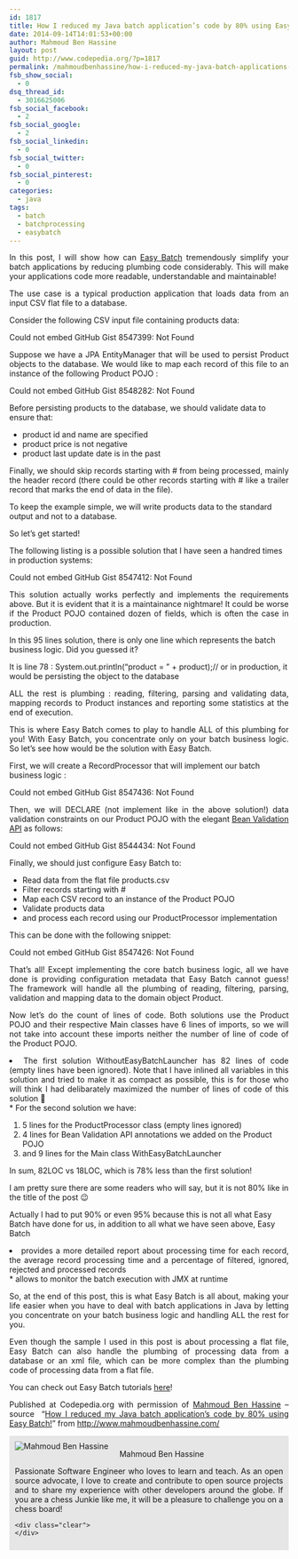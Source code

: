 ```yaml
---
id: 1817
title: How I reduced my Java batch application’s code by 80% using Easy Batch!
date: 2014-09-14T14:01:53+00:00
author: Mahmoud Ben Hassine
layout: post
guid: http://www.codepedia.org/?p=1817
permalink: /mahmoudbenhassine/how-i-reduced-my-java-batch-applications-code-by-80-using-easy-batch/
fsb_show_social:
  - 0
dsq_thread_id:
  - 3016625006
fsb_social_facebook:
  - 2
fsb_social_google:
  - 2
fsb_social_linkedin:
  - 0
fsb_social_twitter:
  - 0
fsb_social_pinterest:
  - 0
categories:
  - java
tags:
  - batch
  - batchprocessing
  - easybatch
---
```

<p style="text-align: justify;">
  In this post, I will show how can <a title="Easy Batch" href="http://www.easybatch.org" target="_blank">Easy Batch</a> tremendously simplify your batch applications by reducing plumbing code considerably. This will make your applications code more readable, understandable and maintainable!
</p>

<p style="text-align: justify;">
  The use case is a typical production application that loads data from an input CSV flat file to a database.<!--more-->
</p>

Consider the following CSV input file containing products data:

<div>
  Could not embed GitHub Gist 8547399: Not Found
</div>

<p style="text-align: justify;">
  Suppose we have a JPA EntityManager that will be used to persist Product objects to the database. We would like to map each record of this file to an instance of the following Product POJO :
</p>

<div>
  Could not embed GitHub Gist 8548282: Not Found
</div>

Before persisting products to the database, we should validate data to ensure that:

  * product id and name are specified
  * product price is not negative
  * product last update date is in the past

<p style="text-align: justify;">
  Finally, we should skip records starting with # from being processed, mainly the header record (there could be other records starting with # like a trailer record that marks the end of data in the file).
</p>

To keep the example simple, we will write products data to the standard output and not to a database.

So let’s get started!

The following listing is a possible solution that I have seen a handred times in production systems:

<div>
  Could not embed GitHub Gist 8547412: Not Found
</div>

<p style="text-align: justify;">
  This solution actually works perfectly and implements the requirements above. But it is evident that it is a maintainance nightmare! It could be worse if the Product POJO contained dozen of fields, which is often the case in production.
</p>

In this 95 lines solution, there is only one line which represents the batch business logic. Did you guessed it?

It is line 78 : <span class="skimlinks-unlinked">System.out.println(“product</span> = ” + product);// or in production, it would be persisting the object to the database

<p style="text-align: justify;">
  ALL the rest is plumbing : reading, filtering, parsing and validating data, mapping records to Product instances and reporting some statistics at the end of execution.
</p>

<p style="text-align: justify;">
  This is where Easy Batch comes to play to handle ALL of this plumbing for you! With Easy Batch, you concentrate only on your batch business logic. So let’s see how would be the solution with Easy Batch.
</p>

First, we will create a RecordProcessor that will implement our batch business logic :

<div>
  Could not embed GitHub Gist 8547436: Not Found
</div>

<p style="text-align: justify;">
  Then, we will DECLARE (not implement like in the above solution!) data validation constraints on our Product POJO with the elegant <a title="JSR303" href="http://beanvalidation.org/1.1/spec/" target="_blank">Bean Validation API</a> as follows:
</p>

<div>
  Could not embed GitHub Gist 8544434: Not Found
</div>

Finally, we should just configure Easy Batch to:

  * Read data from the flat file <span class="skimlinks-unlinked">products.csv</span>
  * Filter records starting with #
  * Map each CSV record to an instance of the Product POJO
  * Validate products data
  * and process each record using our ProductProcessor implementation

This can be done with the following snippet:

<div>
  Could not embed GitHub Gist 8547426: Not Found
</div>

<p style="text-align: justify;">
  That’s all! Except implementing the core batch business logic, all we have done is providing configuration metadata that Easy Batch cannot guess! The framework will handle all the plumbing of reading, filtering, parsing, validation and mapping data to the domain object Product.
</p>

<p style="text-align: justify;">
  Now let’s do the count of lines of code. Both solutions use the Product POJO and their respective Main classes have 6 lines of imports, so we will not take into account these imports neither the number of line of code of the Product POJO.
</p>

<li style="text-align: justify;">
  The first solution WithoutEasyBatchLauncher has 82 lines of code (empty lines have been ignored). Note that I have inlined all variables in this solution and tried to make it as compact as possible, this is for those who will think I had delibarately maximized the number of lines of code of this solution <span class="wp-smiley emoji emoji-smile" title=":-)">🙂</span>
</li>
  * For the second solution we have:

  1. 5 lines for the ProductProcessor class (empty lines ignored)
  2. 4 lines for Bean Validation API annotations we added on the Product POJO
  3. and 9 lines for the Main class WithEasyBatchLauncher

In sum, 82LOC vs 18LOC, which is 78% less than the first solution!

I am pretty sure there are some readers who will say, but it is not 80% like in the title of the post <span class="wp-smiley emoji emoji-wink" title=";-)">😉</span>

Actually I had to put 90% or even 95% because this is not all what Easy Batch have done for us, in addition to all what we have seen above, Easy Batch

<li style="text-align: justify;">
  provides a more detailed report about processing time for each record, the average record processing time and a percentage of filtered, ignored, rejected and processed records
</li>
  * allows to monitor the batch execution with JMX at runtime

<p style="text-align: justify;">
  So, at the end of this post, this is what Easy Batch is all about, making your life easier when you have to deal with batch applications in Java by letting you concentrate on your batch business logic and handling ALL the rest for you.
</p>

<p style="text-align: justify;">
  Even though the sample I used in this post is about processing a flat file, Easy Batch can also handle the plumbing of processing data from a database or an xml file, which can be more complex than the plumbing code of processing data from a flat file.
</p>

You can check out Easy Batch tutorials <a title="Easy Batch tutorials" href="http://www.easybatch.org/tutorials/index.html" target="_blank">here</a>!

<p class="note_normal" style="text-align: justify;">
  Published at Codepedia.org with permission of <a href="http://www.codepedia.org/author/mahmoudbenhassine" target="_blank">Mahmoud Ben Hassine</a> – source  &#8220;<a title="http://mahmoudbenhassine.wordpress.com/2014/01/21/how-i-reduced-my-java-batch-applications-code-by-80-using-easy-batch/" href="http://mahmoudbenhassine.wordpress.com/2014/01/21/how-i-reduced-my-java-batch-applications-code-by-80-using-easy-batch/" target="_blank">How I reduced my Java batch application’s code by 80% using Easy Batch!</a>&#8221; from <a title="http://www.mahmoudbenhassine.com/" href="http://www.mahmoudbenhassine.com/" target="_blank">http://www.<wbr />mahmoudbenhassine.com/</a>
</p>

<div id="about_author" style="background-color: #e6e6e6; padding: 10px;">
  <img id="author_portrait" style="float: left; margin-right: 20px;" src="https://pbs.twimg.com/profile_images/682858329220190208/YhIK6TIE_400x400.jpg" alt="Mahmoud Ben Hassine" /> 
  
  <p id="about_author_header">
   Mahmoud Ben Hassine
  </p>
  
  <div id="author_details" style="text-align: justify;">
    Passionate Software Engineer who loves to learn and teach. As an open source advocate, I love to create and contribute to open source projects and to share my experience with other developers around the globe. If you are a chess Junkie like me, it will be a pleasure to challenge you on a chess board!
  </div>
  
  <div id="follow_social" style="clear: both;">
    <div id="social_logos">
      <a class="icon-earth" href="http://benas.github.io/" target="_blank"> </a> <a class="icon-twitter" href="https://twitter.com/_benas_" target="_blank"> </a> <a class="icon-github" href="https://github.com/benas" target="_blank"> </a> <a class="icon-linkedin" href="http://fr.linkedin.com/in/mahmoudbenhassine/" target="_blank"> </a>
    </div>
    
    <div class="clear">
    </div>
  </div>
</div>
